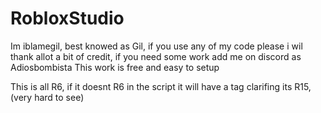 # RobloxStudio

Im iblamegil, best knowed as Gil, if you use any of my code please i wil thank allot a bit of credit, if you need some work add me on discord as Adiosbombista
This work is free and easy to setup

This is all R6, if it doesnt R6 in the script it will have a tag clarifing its R15, (very hard to see)
